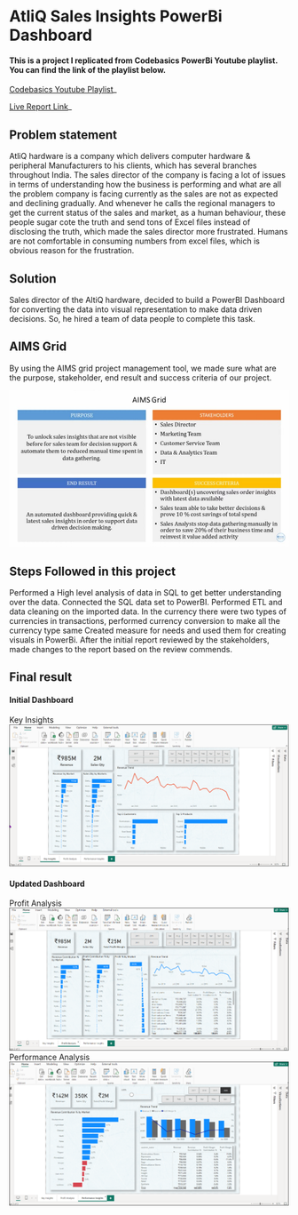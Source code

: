 # AtliQ Sales Insights PowerBi Dashboard
#### This is a project I replicated from Codebasics PowerBi Youtube playlist. You can find the link of the playlist below.

[Codebasics Youtube Playlist](https://www.youtube.com/watch?v=hhZ62IlTxYs&list=PLeo1K3hjS3uva8pk1FI3iK9kCOKQdz1I9&ab_channel=codebasics)_ 

[Live Report Link](https://www.novypro.com/project/atliq-sales-insights-powerbi-dashboard-power-bi)_ 

## Problem statement
AtliQ hardware is a company which delivers computer hardware & peripheral Manufacturers to his clients, which has several branches throughout India. The sales director of the company is facing a lot of issues in terms of understanding how the business is performing and what are all the problem company is facing currently as the sales are not as expected and declining gradually. And whenever he calls the regional managers to get the current status of the sales and market, as a human behaviour, these people sugar cote the truth and send tons of Excel files instead of disclosing the truth, which made the sales director more frustrated. Humans are not comfortable in consuming numbers from excel files, which is obvious reason for the frustration.

## Solution
Sales director of the AltiQ hardware, decided to build a PowerBI Dashboard for converting the data into visual representation to make data driven decisions. So, he hired a team of data people to complete this task.

## AIMS Grid
By using the AIMS grid project management tool, we made sure what are the purpose, stakeholder, end result and success criteria of our project.


![AIMS GRID](https://github.com/alisyedakkas/AtliQ_Sales_Insigths_PowerBi/blob/main/Photos/AIMS.jpg)


## Steps Followed in this project
Performed a High level analysis of data in SQL to get better understanding over the data.
Connected the SQL data set to PowerBI.
Performed ETL and data cleaning on the imported data.
In the currency there were two types of currencies in transactions, performed currency conversion to make all the currency type same
Created measure for needs and used them for creating visuals in PowerBi.
After the initial report reviewed by the stakeholders, made changes to the report based on the review commends.


## Final result
#### Initial Dashboard

Key Insights
![Key Insights](https://github.com/alisyedakkas/AtliQ_Sales_Insigths_PowerBi/blob/main/Photos/Dashboard/Initial%20Dashboard_Key%20Insights.png)

#### Updated Dashboard
Profit Analysis
![Profit Analysis](https://github.com/alisyedakkas/AtliQ_Sales_Insigths_PowerBi/blob/main/Photos/Dashboard/Final%20Dashboard_Profit%20Analysis.png)
Performance Analysis
![Performance Analysis](https://github.com/alisyedakkas/AtliQ_Sales_Insigths_PowerBi/blob/main/Photos/Dashboard/Final%20Dashboard_Performance%20Analysis.png)
